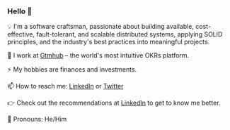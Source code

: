 ### Hello 👋

💡  I'm a software craftsman, passionate about building available, cost-effective, fault-tolerant, and scalable distributed systems, applying SOLID principles, and the industry's best practices into meaningful projects.

🎯  I work at [Gtmhub](https://gtmhub.com/) – the world's most intuitive OKRs platform.

⚡  My hobbies are finances and investments.

📫  How to reach me: [LinkedIn](https://www.linkedin.com/in/nikolov96/) or [Twitter](https://twitter.com/mnikolov96)

👉 Check out the recommendations at [LinkedIn](https://www.linkedin.com/in/nikolov96/) to get to know me better.

👨  Pronouns: He/Him
